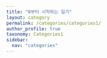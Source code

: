 ```yaml
---
title: "0부터 시작하는 일기"
layout: category
permalink: /categories/categories1/
author_profile: true
taxonomy: Categories1
sidebar:
  nav: "categories"
---
```

